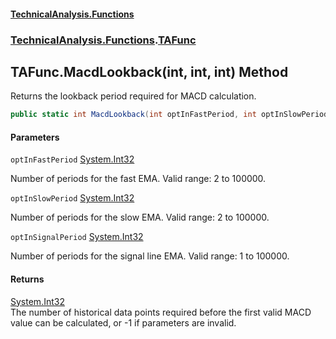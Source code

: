 #### [TechnicalAnalysis\.Functions](Atypical.TechnicalAnalysis.Functions.md 'Atypical\.TechnicalAnalysis\.Functions')
### [TechnicalAnalysis\.Functions](Atypical.TechnicalAnalysis.Functions.md#TechnicalAnalysis.Functions 'TechnicalAnalysis\.Functions').[TAFunc](TAFunc.md 'TechnicalAnalysis\.Functions\.TAFunc')

## TAFunc\.MacdLookback\(int, int, int\) Method

Returns the lookback period required for MACD calculation\.

```csharp
public static int MacdLookback(int optInFastPeriod, int optInSlowPeriod, int optInSignalPeriod);
```
#### Parameters

<a name='TechnicalAnalysis.Functions.TAFunc.MacdLookback(int,int,int).optInFastPeriod'></a>

`optInFastPeriod` [System\.Int32](https://docs.microsoft.com/en-us/dotnet/api/System.Int32 'System\.Int32')

Number of periods for the fast EMA\. Valid range: 2 to 100000\.

<a name='TechnicalAnalysis.Functions.TAFunc.MacdLookback(int,int,int).optInSlowPeriod'></a>

`optInSlowPeriod` [System\.Int32](https://docs.microsoft.com/en-us/dotnet/api/System.Int32 'System\.Int32')

Number of periods for the slow EMA\. Valid range: 2 to 100000\.

<a name='TechnicalAnalysis.Functions.TAFunc.MacdLookback(int,int,int).optInSignalPeriod'></a>

`optInSignalPeriod` [System\.Int32](https://docs.microsoft.com/en-us/dotnet/api/System.Int32 'System\.Int32')

Number of periods for the signal line EMA\. Valid range: 1 to 100000\.

#### Returns
[System\.Int32](https://docs.microsoft.com/en-us/dotnet/api/System.Int32 'System\.Int32')  
The number of historical data points required before the first valid MACD value can be calculated, or \-1 if parameters are invalid\.